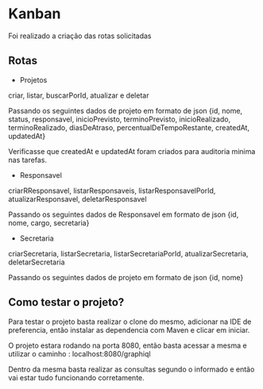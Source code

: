 # Kanban

Foi realizado a criação das rotas solicitadas

## Rotas
- Projetos
<p>criar, listar, buscarPorId, atualizar e deletar</p>
<p>Passando os seguintes dados de projeto em formato de json {id, nome, status, responsavel, inicioPrevisto, terminoPrevisto, inicioRealizado, terminoRealizado, diasDeAtraso, percentualDeTempoRestante, createdAt, updatedAt}</p>
<p>Verificasse que createdAt e updatedAt foram criados para auditoria minima nas tarefas.</p>

- Responsavel
<p>criarRResponsavel, listarResponsaveis, listarResponsavelPorId, atualizarResponsavel, deletarResponsavel</p>
<p>Passando os seguintes dados de Responsavel em formato de json {id, nome, cargo, secretaria}</p>

- Secretaria
<p>criarSecretaria, listarSecretaria, listarSecretariaPorId, atualizarSecretaria, deletarSecretaria</p>
<p>Passando os seguintes dados de projeto em formato de json {id, nome}</p>


## Como testar o projeto?
Para testar o projeto basta realizar o clone do mesmo, adicionar na IDE de preferencia, então instalar as dependencia com Maven e clicar em iniciar.
<p>O projeto estara rodando na porta 8080, então basta acessar a mesma e utilizar o caminho : localhost:8080/graphiql </p>
<p>Dentro da mesma basta realizar as consultas segundo o informado e então vai estar tudo funcionando corretamente.</p>
